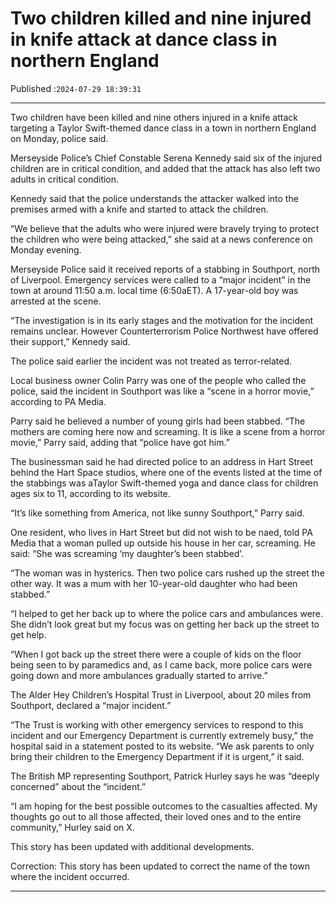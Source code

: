 # Two children killed and nine injured in knife attack at dance class in northern England

Published :`2024-07-29 18:39:31`

---

Two children have been killed and nine others injured in a knife attack targeting a Taylor Swift-themed dance class in a town in northern England on Monday, police said.

Merseyside Police’s Chief Constable Serena Kennedy said six of the injured children are in critical condition, and added that the attack has also left two adults in critical condition.

Kennedy said that the police understands the attacker walked into the premises armed with a knife and started to attack the children.

“We believe that the adults who were injured were bravely trying to protect the children who were being attacked,” she said at a news conference on Monday evening.

Merseyside Police said it received reports of a stabbing in Southport, north of Liverpool. Emergency services were called to a “major incident” in the town at around 11:50 a.m. local time (6:50aET). A 17-year-old boy was arrested at the scene.

“The investigation is in its early stages and the motivation for the incident remains unclear. However Counterterrorism Police Northwest have offered their support,” Kennedy said.

The police said earlier the incident was not treated as terror-related.

Local business owner Colin Parry was one of the people who called the police, said the incident in Southport was like a “scene in a horror movie,” according to PA Media.

Parry said he believed a number of young girls had been stabbed. “The mothers are coming here now and screaming. It is like a scene from a horror movie,” Parry said, adding that “police have got him.”

The businessman said he had directed police to an address in Hart Street behind the Hart Space studios, where one of the events listed at the time of the stabbings was aTaylor Swift-themed yoga and dance class for children ages six to 11, according to its website.

“It’s like something from America, not like sunny Southport,” Parry said.

One resident, who lives in Hart Street but did not wish to be naed, told PA Media that a woman pulled up outside his house in her car, screaming. He said: “She was screaming ‘my daughter’s been stabbed’.

“The woman was in hysterics. Then two police cars rushed up the street the other way. It was a mum with her 10-year-old daughter who had been stabbed.”

“I helped to get her back up to where the police cars and ambulances were. She didn’t look great but my focus was on getting her back up the street to  get help.

“When I got back up the street there were a couple of kids on the floor being seen to by paramedics and, as I came back, more police cars were going down and more ambulances gradually started to arrive.”

The Alder Hey Children’s Hospital Trust in Liverpool, about 20 miles from Southport, declared a “major incident.”

“The Trust is working with other emergency services to respond to this incident and our Emergency Department is currently extremely busy,” the hospital said in a statement posted to its website. “We ask parents to only bring their children to the Emergency Department if it is urgent,” it said.

The British MP representing Southport, Patrick Hurley says he was “deeply concerned” about the “incident.”

“I am hoping for the best possible outcomes to the casualties affected. My thoughts go out to all those affected, their loved ones and to the entire community,” Hurley said on X.

This story has been updated with additional developments.

Correction: This story has been updated to correct the name of the town where the incident occurred.

---

